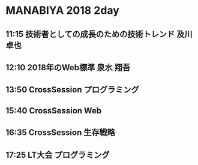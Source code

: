 # MANABIYA 2018 2day

## 11:15 技術者としての成長のための技術トレンド 及川 卓也

## 12:10 2018年のWeb標準 泉水 翔吾

## 13:50 CrossSession プログラミング

## 15:40 CrossSession Web

## 16:35 CrossSession 生存戦略

## 17:25 LT大会 プログラミング

